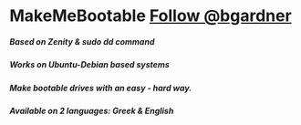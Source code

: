 # MakeMeBootable <a href="https://twitter.com/Karapatakis106" class="twitter-follow-button" data-show-count="true" data-size="medium">Follow @bgardner</a>

<script>!function(d,s,id){var js,fjs=d.getElementsByTagName(s)[0];if(!d.getElementById(id)){js=d.createElement(s);js.id=id;js.src="//platform.twitter.com/widgets.js";fjs.parentNode.insertBefore(js,fjs);}}(document,"script","twitter-wjs");</script>

##### Based on Zenity & sudo dd command
##### Works on Ubuntu-Debian based systems
##### Make bootable drives with an easy - hard way. 
##### Available on 2 languages: Greek & English
